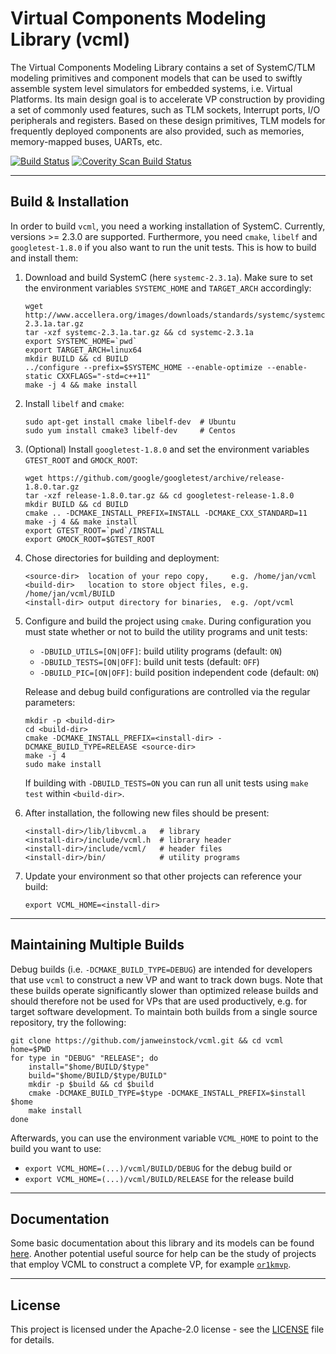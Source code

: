 # Virtual Components Modeling Library (vcml)

The Virtual Components Modeling Library contains a set of SystemC/TLM modeling
primitives and component models that can be used to swiftly assemble system
level simulators for embedded systems, i.e. Virtual Platforms. Its main design
goal is to accelerate VP construction by providing a set of commonly used
features, such as TLM sockets, Interrupt ports, I/O peripherals and registers.
Based on these design primitives, TLM models for frequently deployed components
are also provided, such as memories, memory-mapped buses, UARTs, etc.

[![Build Status](https://travis-ci.org/janweinstock/vcml.svg?branch=master)](https://travis-ci.org/janweinstock/vcml)
[![Coverity Scan Build Status](https://scan.coverity.com/projects/18906/badge.svg)](https://scan.coverity.com/projects/janweinstock-vcml)

----
## Build & Installation
In order to build `vcml`, you need a working installation of SystemC.
Currently, versions >= 2.3.0 are supported. Furthermore, you need `cmake`,
`libelf` and `googletest-1.8.0` if you also want to run the unit tests. This
is how to build and install them:

1. Download and build SystemC (here `systemc-2.3.1a`). Make sure to set the
   environment variables `SYSTEMC_HOME` and `TARGET_ARCH` accordingly:
    ```
    wget http://www.accellera.org/images/downloads/standards/systemc/systemc-2.3.1a.tar.gz
    tar -xzf systemc-2.3.1a.tar.gz && cd systemc-2.3.1a
    export SYSTEMC_HOME=`pwd`
    export TARGET_ARCH=linux64
    mkdir BUILD && cd BUILD
    ../configure --prefix=$SYSTEMC_HOME --enable-optimize --enable-static CXXFLAGS="-std=c++11"
    make -j 4 && make install
    ```

2. Install `libelf` and `cmake`:
    ```
    sudo apt-get install cmake libelf-dev  # Ubuntu
    sudo yum install cmake3 libelf-dev     # Centos
    ```
3. (Optional) Install `googletest-1.8.0` and set the environment variables
    `GTEST_ROOT` and `GMOCK_ROOT`:
    ```
    wget https://github.com/google/googletest/archive/release-1.8.0.tar.gz
    tar -xzf release-1.8.0.tar.gz && cd googletest-release-1.8.0
    mkdir BUILD && cd BUILD
    cmake .. -DCMAKE_INSTALL_PREFIX=INSTALL -DCMAKE_CXX_STANDARD=11
    make -j 4 && make install
    export GTEST_ROOT=`pwd`/INSTALL
    export GMOCK_ROOT=$GTEST_ROOT
    ```
4. Chose directories for building and deployment:
    ```
    <source-dir>  location of your repo copy,     e.g. /home/jan/vcml
    <build-dir>   location to store object files, e.g. /home/jan/vcml/BUILD
    <install-dir> output directory for binaries,  e.g. /opt/vcml
    ```

5. Configure and build the project using `cmake`. During configuration you must
   state whether or not to build the utility programs and unit tests:
     * `-DBUILD_UTILS=[ON|OFF]`: build utility programs (default: `ON`)
     * `-DBUILD_TESTS=[ON|OFF]`: build unit tests (default: `OFF`)
     * `-DBUILD_PIC=[ON|OFF]`: build position independent code (default: `ON`)

   Release and debug build configurations are controlled via the regular
   parameters:
   ```
   mkdir -p <build-dir>
   cd <build-dir>
   cmake -DCMAKE_INSTALL_PREFIX=<install-dir> -DCMAKE_BUILD_TYPE=RELEASE <source-dir>
   make -j 4
   sudo make install
   ```
   If building with `-DBUILD_TESTS=ON` you can run all unit tests using
   `make test` within `<build-dir>`.

6. After installation, the following new files should be present:
    ```
    <install-dir>/lib/libvcml.a   # library
    <install-dir>/include/vcml.h  # library header
    <install-dir>/include/vcml/   # header files
    <install-dir>/bin/            # utility programs
    ```

7. Update your environment so that other projects can reference your build:
    ```
    export VCML_HOME=<install-dir>
    ```

----
## Maintaining Multiple Builds
Debug builds (i.e. `-DCMAKE_BUILD_TYPE=DEBUG`) are intended for developers
that use `vcml` to construct a new VP and want to track down bugs.
Note that these builds operate significantly slower than optimized release
builds and should therefore not be used for VPs that are used productively,
e.g. for target software development. To maintain both builds from a single
source repository, try the following:
```
git clone https://github.com/janweinstock/vcml.git && cd vcml
home=$PWD
for type in "DEBUG" "RELEASE"; do
    install="$home/BUILD/$type"
    build="$home/BUILD/$type/BUILD"
    mkdir -p $build && cd $build
    cmake -DCMAKE_BUILD_TYPE=$type -DCMAKE_INSTALL_PREFIX=$install $home
    make install
done
```
Afterwards, you can use the environment variable `VCML_HOME` to point to the
build you want to use:
* `export VCML_HOME=(...)/vcml/BUILD/DEBUG` for the debug build or
* `export VCML_HOME=(...)/vcml/BUILD/RELEASE` for the release build

----
## Documentation
Some basic documentation about this library and its models can be found
[here](doc/main.md).
Another potential useful source for help can be the study of projects that
employ VCML to construct a complete VP, for example
[`or1kmvp`](https://github.com/janweinstock/or1kmvp/).

----
## License

This project is licensed under the Apache-2.0 license - see the
[LICENSE](LICENSE) file for details.
